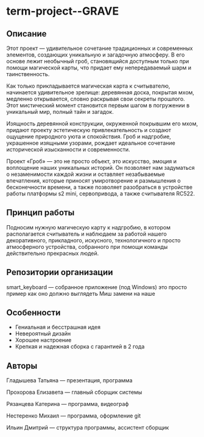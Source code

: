 # term-project--GRAVE

## Описание

Этот проект — удивительное сочетание традиционных и современных элементов, создающих уникальную и загадочную атмосферу. В его основе лежит необычный гроб, становящийся доступным только при помощи магической карты, что придает ему непередаваемый шарм и таинственность.

Как только прикладывается магическая карта к считывателю, начинается удивительное зрелище: деревянная доска, покрытая мхом, медленно открывается, словно раскрывая свои секреты прошлого. Этот мистический момент становится первым шагом в погружении в уникальный мир, полный тайн и загадок.

Изящность деревянной конструкции, окруженной покрывшим его мхом, придают проекту эстетическую привлекательность и создают ощущение природного уюта и спокойствия. Гроб и надгробие, украшенное изящными узорами, рождает идеальное сочетание исторической изысканности и современности.

Проект «Гроб» — это не просто объект, это искусство, эмоция и воплощение наших уникальных историй. Он позволяет нам задуматься о незаменимости каждой жизни и оставляет незабываемые впечатления, которые приносят умиротворение и размышления о бесконечности времени, а также позволяет разобраться в устройстве работы платформы s2 mini, сервопривода, а также считывателя RC522.

## Принцип работы
Подносим нужную магическую карту к надгробию, в котором располагается считыватель и наблюдаем за работой нашего декоративного, прикладного, искусного, технологичного и просто атмосферного устройства, собранного при помощи команды действительно прекрасных людей.  

## Репозитории организации
smart_keyboard — собранное приложение (под Windows)
это просто пример как оно должно выглядеть Миш замени на наше

## Особенности
- Гениальная и бесстрашная идея
- Невероятный дизайн
- Хорошее настроение
- Крепкая и надежная сборка с гарантией в 2 года


## Авторы

Гладышева Татьяна — презентация, программа

Прохорова Елизавета — главный сборщик системы

Рязанцева Катерина — программа, видеограф

Нестеренко Михаил — программа, оформление git

Ильин Дмитрий — структура программы, ассистент сборщик

